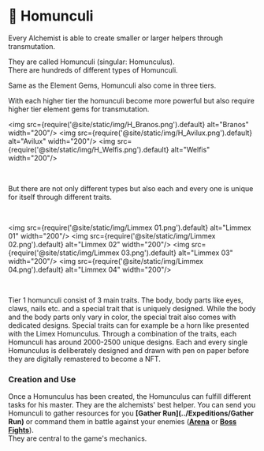 # 🐉 Homunculi

Every Alchemist is able to create smaller or larger helpers through transmutation.  

They are called Homunculi (singular: Homunculus).   
There are hundreds of different types of Homunculi.

Same as the Element Gems, Homunculi also come in three tiers.

With each higher tier the homunculi become more powerful but also require higher tier element gems for transmutation. 


<img src={require('@site/static/img/H_Branos.png').default} alt="Branos" width="200"/>
<img src={require('@site/static/img/H_Avilux.png').default} alt="Avilux" width="200"/>
<img src={require('@site/static/img/H_Welfis.png').default} alt="Welfis" width="200"/>

&#8203;

But there are not only different types but also each and every one is unique for itself through different traits. 

&#8203;

<img src={require('@site/static/img/Limmex 01.png').default} alt="Limmex 01" width="200"/>
<img src={require('@site/static/img/Limmex 02.png').default} alt="Limmex 02" width="200"/>
<img src={require('@site/static/img/Limmex 03.png').default} alt="Limmex 03" width="200"/>
<img src={require('@site/static/img/Limmex 04.png').default} alt="Limmex 04" width="200"/>

&#8203;

Tier 1 homunculi consist of 3 main traits. 
The body, body parts like eyes, claws, nails etc. and a special trait that is uniquely designed. 
While the body and the body parts only vary in color, the special trait also comes with dedicated designs. 
Special traits can for example be a horn like presented with the Limex Homunculus. 
Through a combination of the traits, each Homunculi has around 2000-2500 unique designs.
Each and every single Homunculus is deliberately designed and drawn with pen on paper before they are digitally remastered to become a NFT.



### Creation and Use
Once a Homunculus has been created, the Homunculus can fulfill different tasks for his master. They are the alchemists' best helper. You can send you Homunculi to gather resources for you **[Gather Run](../Expeditions/Gather Run)** or command them in battle against your enemies (**[Arena](../Arena/About )** or  **[Boss Fights](../Boss/About)**).   
They are central to the game's mechanics.










